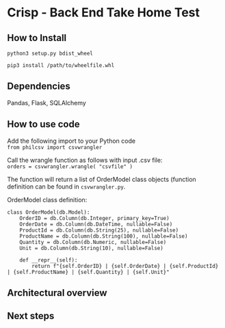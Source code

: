 # Crisp - Back End Take Home Test

## How to Install
`python3 setup.py bdist_wheel`

`pip3 install /path/to/wheelfile.whl`

## Dependencies

Pandas, Flask, SQLAlchemy

## How to use code
Add the following import to your Python code  
`from philcsv import csvwrangler`

Call the wrangle function as follows with input .csv file:  
`orders = csvwrangler.wrangle( "csvfile" )`

The function will return a list of OrderModel class objects (function definition can be found in `csvwrangler.py`.

OrderModel class definition:  
```
class OrderModel(db.Model):
    OrderID = db.Column(db.Integer, primary_key=True)
    OrderDate = db.Column(db.DateTime, nullable=False)
    ProductId = db.Column(db.String(25), nullable=False)
    ProductName = db.Column(db.String(100), nullable=False)
    Quantity = db.Column(db.Numeric, nullable=False)
    Unit = db.Column(db.String(10), nullable=False)

    def __repr__(self):
        return f"{self.OrderID} | {self.OrderDate} | {self.ProductId} | {self.ProductName} | {self.Quantity} | {self.Unit}"
```

## Architectural overview

## Next steps
